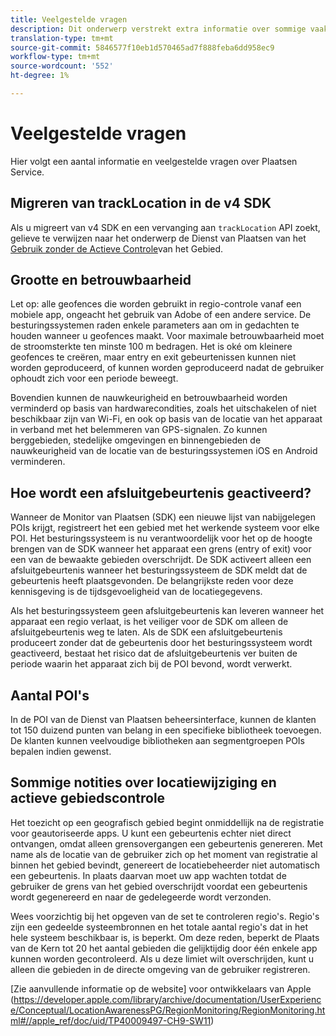 ```yaml
---
title: Veelgestelde vragen
description: Dit onderwerp verstrekt extra informatie over sommige vaak gestelde vragen.
translation-type: tm+mt
source-git-commit: 5846577f10eb1d570465ad7f888feba6dd958ec9
workflow-type: tm+mt
source-wordcount: '552'
ht-degree: 1%

---
```



# Veelgestelde vragen

Hier volgt een aantal informatie en veelgestelde vragen over Plaatsen Service.

## Migreren van trackLocation in de v4 SDK

Als u migreert van v4 SDK en een vervanging aan `trackLocation` API zoekt, gelieve te verwijzen naar het onderwerp de Dienst van Plaatsen van het [Gebruik zonder de Actieve Controle](use-places-without-active-monitoring.md)van het Gebied.

## Grootte en betrouwbaarheid

Let op: alle geofences die worden gebruikt in regio-controle vanaf een mobiele app, ongeacht het gebruik van Adobe of een andere service. De besturingssystemen raden enkele parameters aan om in gedachten te houden wanneer u geofences maakt. Voor maximale betrouwbaarheid moet de stroomsterkte ten minste 100 m bedragen. Het is oké om kleinere geofences te creëren, maar entry en exit gebeurtenissen kunnen niet worden geproduceerd, of kunnen worden geproduceerd nadat de gebruiker ophoudt zich voor een periode beweegt.

Bovendien kunnen de nauwkeurigheid en betrouwbaarheid worden verminderd op basis van hardwarecondities, zoals het uitschakelen of niet beschikbaar zijn van Wi-Fi, en ook op basis van de locatie van het apparaat in verband met het belemmeren van GPS-signalen. Zo kunnen berggebieden, stedelijke omgevingen en binnengebieden de nauwkeurigheid van de locatie van de besturingssystemen iOS en Android verminderen.

## Hoe wordt een afsluitgebeurtenis geactiveerd?

Wanneer de Monitor van Plaatsen (SDK) een nieuwe lijst van nabijgelegen POIs krijgt, registreert het een gebied met het werkende systeem voor elke POI. Het besturingssysteem is nu verantwoordelijk voor het op de hoogte brengen van de SDK wanneer het apparaat een grens (entry of exit) voor een van de bewaakte gebieden overschrijdt. De SDK activeert alleen een afsluitgebeurtenis wanneer het besturingssysteem de SDK meldt dat de gebeurtenis heeft plaatsgevonden. De belangrijkste reden voor deze kennisgeving is de tijdsgevoeligheid van de locatiegegevens.

Als het besturingssysteem geen afsluitgebeurtenis kan leveren wanneer het apparaat een regio verlaat, is het veiliger voor de SDK om alleen de afsluitgebeurtenis weg te laten. Als de SDK een afsluitgebeurtenis produceert zonder dat de gebeurtenis door het besturingssysteem wordt geactiveerd, bestaat het risico dat de afsluitgebeurtenis ver buiten de periode waarin het apparaat zich bij de POI bevond, wordt verwerkt.

## Aantal POI&#39;s

In de POI van de Dienst van Plaatsen beheersinterface, kunnen de klanten tot 150 duizend punten van belang in een specifieke bibliotheek toevoegen. De klanten kunnen veelvoudige bibliotheken aan segmentgroepen POIs bepalen indien gewenst.

## Sommige notities over locatiewijziging en actieve gebiedscontrole

Het toezicht op een geografisch gebied begint onmiddellijk na de registratie voor geautoriseerde apps. U kunt een gebeurtenis echter niet direct ontvangen, omdat alleen grensovergangen een gebeurtenis genereren. Met name als de locatie van de gebruiker zich op het moment van registratie al binnen het gebied bevindt, genereert de locatiebeheerder niet automatisch een gebeurtenis. In plaats daarvan moet uw app wachten totdat de gebruiker de grens van het gebied overschrijdt voordat een gebeurtenis wordt gegenereerd en naar de gedelegeerde wordt verzonden.

Wees voorzichtig bij het opgeven van de set te controleren regio&#39;s. Regio&#39;s zijn een gedeelde systeembronnen en het totale aantal regio&#39;s dat in het hele systeem beschikbaar is, is beperkt. Om deze reden, beperkt de Plaats van de Kern tot 20 het aantal gebieden die gelijktijdig door één enkele app kunnen worden gecontroleerd. Als u deze limiet wilt overschrijden, kunt u alleen die gebieden in de directe omgeving van de gebruiker registreren.

[Zie aanvullende informatie op de website] voor ontwikkelaars van Apple (https://developer.apple.com/library/archive/documentation/UserExperience/Conceptual/LocationAwarenessPG/RegionMonitoring/RegionMonitoring.html#//apple_ref/doc/uid/TP40009497-CH9-SW11)
